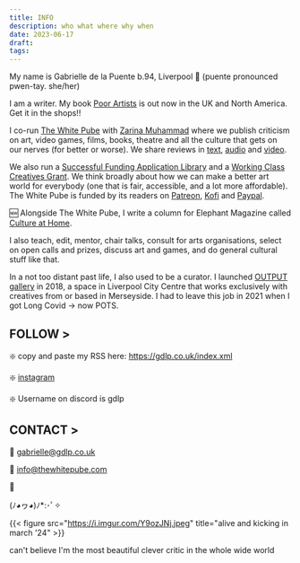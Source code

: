 ```yaml
---
title: INFO
description: who what where why when
date: 2023-06-17
draft: 
tags: 
---
```


My name is Gabrielle de la Puente b.94, Liverpool 📍 (puente pronounced pwen-tay. she/her)

I am a writer. My book [Poor Artists](https://www.penguin.co.uk/books/455873/poor-artists-by-pube-gabrielle-de-la-puente-and-zarina-muhammad-aka-the-white/9780241633762) is out now in the UK and North America. Get it in the shops!! 

I co-run [The White Pube](https://thewhitepube.com) with [Zarina Muhammad](http://zarinamuhammad.com) where we publish criticism on art, video games, films, books, theatre and all the culture that gets on our nerves (for better or worse). We share reviews in [text](https://thewhitepube.com), [audio](https://thewhitepube.co.uk/podcasts/) and [video](https://www.youtube.com/channel/UC3dcNljL17OyeC_BcG0WtBQ/featured).

We also run a [Successful Funding Application Library](https://thewhitepube.co.uk/funding-library/) and a [Working Class Creatives Grant](https://thewhitepube.co.uk/grants/). We think broadly about how we can make a better art world for everybody (one that is fair, accessible, and a lot more affordable). The White Pube is funded by its readers on [Patreon](https://www.patreon.com/thewhitepube), [Kofi](https://ko-fi.com/thewhitepube) and [Paypal](http://paypal.me/thewhitepube). 

🆕 Alongside The White Pube, I write a column for Elephant Magazine called [Culture at Home](https://elephant.art/section/culture-at-home/).

I also teach, edit, mentor, chair talks, consult for arts organisations, select on open calls and prizes, discuss art and games, and do general cultural stuff like that.

In a not too distant past life, I also used to be a curator. I launched [OUTPUT gallery](http://outputgallery.com) in 2018, a space in Liverpool City Centre that works exclusively with creatives from or based in Merseyside. I had to leave this job in 2021 when I got Long Covid -> now POTS.

## FOLLOW >

❇️ copy and paste my RSS here: https://gdlp.co.uk/index.xml

❇️ [instagram](http://instagram.com/gabrielledelapuente/)

❇️ Username on discord is gdlp

## CONTACT >

📧 gabrielle@gdlp.co.uk

📧 info@thewhitepube.com

🌸

(ﾉ◕ヮ◕)ﾉ*:･ﾟ✧


{{< figure src="https://i.imgur.com/Y9ozJNj.jpeg" title="alive and kicking in march '24" >}}

can't believe I'm the most beautiful clever critic in the whole wide world 